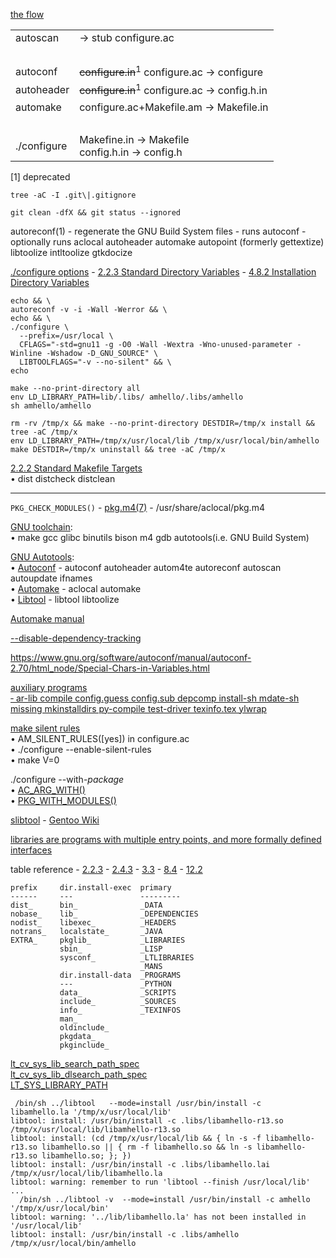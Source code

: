 [the flow](https://www.gnu.org/savannah-checkouts/gnu/autoconf/manual/autoconf-2.70/html_node/Making-configure-Scripts.html)

|||
|-|-|
|autoscan  |-> stub configure.ac|
|&nbsp;||
|autoconf  |<del>configure.in</del><sup>1</sup> configure.ac -> configure  |
|autoheader|<del>configure.in</del><sup>1</sup> configure.ac -> config.h.in|
|automake  |configure.ac+Makefile.am -> Makefile.in|
|&nbsp;||
|./configure|Makefine.in -> Makefile<br>config.h.in -> config.h|

\[1\] deprecated

    tree -aC -I .git\|.gitignore

<!-- <div></div> -->

    git clean -dfX && git status --ignored

autoreconf(1) - regenerate the GNU Build System files - runs autoconf - optionally runs aclocal autoheader automake autopoint (formerly gettextize) libtoolize intltoolize gtkdocize

[./configure options](https://www.gnu.org/software/autoconf/manual/autoconf-2.70/html_node/configure-Invocation.html) -
[2.2.3 Standard Directory Variables](https://www.gnu.org/software/automake/manual/html_node/Standard-Directory-Variables.html) -
[4.8.2 Installation Directory Variables](https://www.gnu.org/savannah-checkouts/gnu/autoconf/manual/autoconf-2.70/html_node/Installation-Directory-Variables.html)

<!--
    for var in \
      WARNINGS \
      AUTOCONF ACLOCAL AUTOHEADER AUTOM4TE AUTOMAKE AUTOPOINT GTKDOCIZE INTLTOOLIZE LIBTOOLIZE M4 MAKE
    do
      # echo "${!var}"
      unset -v "$var"
    done
-->

<div></div>

    echo && \
    autoreconf -v -i -Wall -Werror && \
    echo && \
    ./configure \
      --prefix=/usr/local \
      CFLAGS="-std=gnu11 -g -O0 -Wall -Wextra -Wno-unused-parameter -Winline -Wshadow -D_GNU_SOURCE" \
      LIBTOOLFLAGS="-v --no-silent" && \
    echo

<div></div>

    make --no-print-directory all
    env LD_LIBRARY_PATH=lib/.libs/ amhello/.libs/amhello
    sh amhello/amhello

<div></div>

    rm -rv /tmp/x && make --no-print-directory DESTDIR=/tmp/x install && tree -aC /tmp/x
    env LD_LIBRARY_PATH=/tmp/x/usr/local/lib /tmp/x/usr/local/bin/amhello
    make DESTDIR=/tmp/x uninstall && tree -aC /tmp/x

[2.2.2 Standard Makefile Targets](https://www.gnu.org/software/automake/manual/html_node/Standard-Targets.html)\
&bullet; dist distcheck distclean

---

`PKG_CHECK_MODULES()` - [pkg.m4(7)](https://man.archlinux.org/man/pkg.m4.7) - /usr/share/aclocal/pkg.m4

[GNU toolchain](https://en.wikipedia.org/wiki/GNU_toolchain):\
&bullet; make gcc glibc binutils bison m4 gdb autotools(i.e. GNU Build System)

[GNU Autotools](https://en.wikipedia.org/wiki/GNU_Autotools):\
&bullet; [Autoconf](https://en.wikipedia.org/wiki/Autoconf) - autoconf autoheader autom4te autoreconf autoscan autoupdate ifnames\
&bullet; [Automake](https://en.wikipedia.org/wiki/Automake) - aclocal automake\
&bullet; [Libtool](https://en.wikipedia.org/wiki/Libtool)   - libtool libtoolize

[Automake manual](https://www.gnu.org/software/automake/manual)

[--disable-dependency-tracking](https://www.gnu.org/software/automake/manual/html_node/Dependency-Tracking.html)

https://www.gnu.org/software/autoconf/manual/autoconf-2.70/html_node/Special-Chars-in-Variables.html

[auxiliary programs\
&dash; ar-lib
compile
config.guess
config.sub
depcomp
install-sh
mdate-sh
missing
mkinstalldirs
py-compile
test-driver
texinfo.tex
ylwrap](https://www.gnu.org/software/automake/manual/html_node/Auxiliary-Programs.html)

[make silent rules](https://www.gnu.org/software/automake/manual/html_node/Automake-Silent-Rules.html)\
&bullet; AM_SILENT_RULES([yes]) in configure.ac\
&bullet; ./configure --enable-silent-rules\
&bullet; make V=0

./configure --with-*package*\
&bullet; [AC_ARG_WITH()](https://www.gnu.org/software/autoconf/manual/autoconf-2.70/html_node/External-Software.html#AC_005fARG_005fWITH)\
&bullet; [PKG_WITH_MODULES()](https://man.archlinux.org/man/pkg.m4.7#PKG_WITH_MODULES(VARIABLE-PREFIX,_MODULES,_[ACTION-IF-FOUND],[ACTION-IF-NOT-FOUND],_[DESCRIPTION],_[DEFAULT]))

[slibtool](https://dev.midipix.org/cross/slibtool) - [Gentoo Wiki](https://wiki.gentoo.org/wiki/Slibtool)

[libraries are programs with multiple entry points, and more formally defined interfaces](https://www.gnu.org/software/libtool/manual/html_node/Libtool-paradigm.html)

table reference -
[2.2.3](https://www.gnu.org/software/automake/manual/html_node/Standard-Directory-Variables.html) -
[2.4.3](https://www.gnu.org/software/automake/manual/html_node/amhello_0027s-Makefile_002eam-Setup-Explained.html) -
[3.3](  https://www.gnu.org/software/automake/manual/html_node/Uniform.html) -
[8.4](  https://www.gnu.org/software/automake/manual/html_node/Program-and-Library-Variables.html) -
[12.2]( https://www.gnu.org/software/automake/manual/html_node/The-Two-Parts-of-Install.html)


    prefix     dir.install-exec  primary
    ------     ---               ---------
    dist_      bin_              _DATA
    nobase_    lib_              _DEPENDENCIES
    nodist_    libexec_          _HEADERS
    notrans_   localstate_       _JAVA
    EXTRA_     pkglib_           _LIBRARIES
               sbin_             _LISP
               sysconf_          _LTLIBRARIES
                                 _MANS
               dir.install-data  _PROGRAMS
               ---               _PYTHON
               data_             _SCRIPTS
               include_          _SOURCES
               info_             _TEXINFOS
               man_              
               oldinclude_       
               pkgdata_          
               pkginclude_       

[lt_cv_sys_lib_search_path_spec\
lt_cv_sys_lib_dlsearch_path_spec](https://www.gnu.org/software/libtool/manual/html_node/Configure-notes.html)\
[LT_SYS_LIBRARY_PATH](https://www.gnu.org/software/libtool/manual/html_node/LT_005fINIT.html#index-LT_005fSYS_005fLIBRARY_005fPATH)

     /bin/sh ../libtool   --mode=install /usr/bin/install -c   libamhello.la '/tmp/x/usr/local/lib'
    libtool: install: /usr/bin/install -c .libs/libamhello-r13.so /tmp/x/usr/local/lib/libamhello-r13.so
    libtool: install: (cd /tmp/x/usr/local/lib && { ln -s -f libamhello-r13.so libamhello.so || { rm -f libamhello.so && ln -s libamhello-r13.so libamhello.so; }; })
    libtool: install: /usr/bin/install -c .libs/libamhello.lai /tmp/x/usr/local/lib/libamhello.la
    libtool: warning: remember to run 'libtool --finish /usr/local/lib'
    ...
      /bin/sh ../libtool -v  --mode=install /usr/bin/install -c amhello '/tmp/x/usr/local/bin'
    libtool: warning: '../lib/libamhello.la' has not been installed in '/usr/local/lib'
    libtool: install: /usr/bin/install -c .libs/amhello /tmp/x/usr/local/bin/amhello
